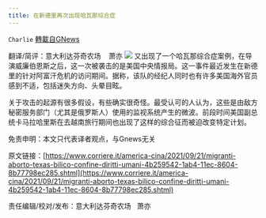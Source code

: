 ```yaml
---
title: 在新德里再次出现哈瓦那综合症
---
```

`Charlie` [轉載自GNews](https://gnews.org/zh-hans/1547380/)

翻译/简评：意大利达芬奇农场    萧亦
![](https://assets.gnews.org/wp-content/uploads/2021/09/09222.png)
又出现了一个哈瓦那综合症案例，在导演威廉伯恩斯之后，这一次被袭击的是美国中央情报局。这一事件最近发生在新德里的针对阿富汗危机的访问期间。据称，该队的经纪人同时也有许多美国海外官员感到不适，包括迷失方向、头晕目眩。

关于攻击的起源有很多假设，有些确实很奇怪。最受认可的人认为，这些是由敌方秘密服务部门（尤其是俄罗斯人）使用的监视系统产生的微波。前段时间美国副总统卡马拉哈里斯在去越南旅行期间也出现了这样的综合征而被迫改变特定计划。

免责申明：本文只代表译者观点，与Gnews无关

原文链接：[https://www.corriere.it/america-cina/2021/09/21/migranti-aborto-texas-bilico-confine-diritti-umani-4b259542-1ab4-11ec-8604-8b77798ec285.shtml](https://www.corriere.it/america-cina/2021/09/21/migranti-aborto-texas-bilico-confine-diritti-umani-4b259542-1ab4-11ec-8604-8b77798ec285.shtml)

责任编辑/校对/发布：意大利达芬奇农场   萧亦
